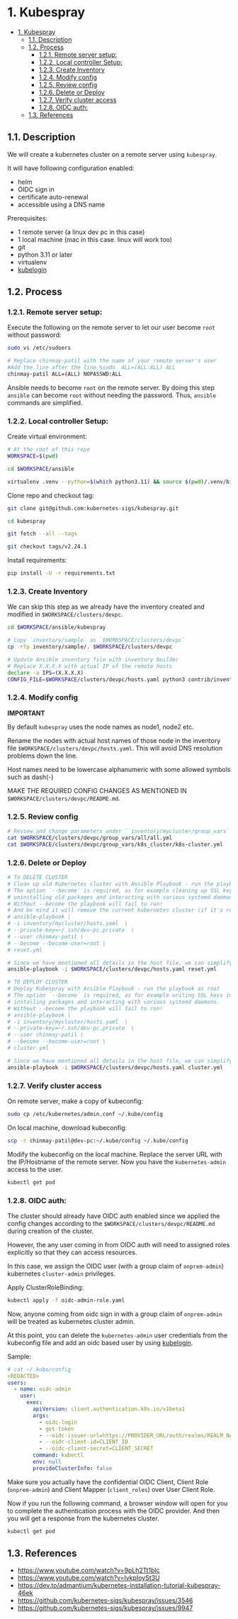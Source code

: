 # 1. Kubespray
- [1. Kubespray](#1-kubespray)
  - [1.1. Description](#11-description)
  - [1.2. Process](#12-process)
    - [1.2.1. Remote server setup:](#121-remote-server-setup)
    - [1.2.2. Local controller Setup:](#122-local-controller-setup)
    - [1.2.3. Create Inventory](#123-create-inventory)
    - [1.2.4. Modify config](#124-modify-config)
    - [1.2.5. Review config](#125-review-config)
    - [1.2.6. Delete or Deploy](#126-delete-or-deploy)
    - [1.2.7. Verify cluster access](#127-verify-cluster-access)
    - [1.2.8. OIDC auth:](#128-oidc-auth)
  - [1.3. References](#13-references)


## 1.1. Description

We will create a kubernetes cluster on a remote server using `kubespray`.

It will have following configuration enabled:
- helm
- OIDC sign in
- certificate auto-renewal
- accessible using a DNS name

Prerequisites:
- 1 remote server (a linux dev pc in this case)
- 1 local machine (mac in this case. linux will work too)
- git
- python 3.11 or later
- virtualenv
- [kubelogin](https://github.com/int128/kubelogin)

## 1.2. Process

### 1.2.1. Remote server setup:

Execute the following on the remote server to let our user become `root` without password:
```bash
sudo vi /etc/sudoers

# Replace chinmay-patil with the name of your remote server's user
#Add the line after the line %sudo	ALL=(ALL:ALL) ALL
chinmay-patil ALL=(ALL) NOPASSWD:ALL
```
Ansible needs to become `root` on the remote server. By doing this step `ansible` can become `root` without needing the password. Thus, `ansible` commands are simplified.

### 1.2.2. Local controller Setup:

Create virtual environment:
```bash
# At the root of this repo
WORKSPACE=$(pwd)

cd $WORKSPACE/ansible

virtualenv .venv --python=$(which python3.11) && source $(pwd)/.venv/bin/activate
```

Clone repo and checkout tag:
```bash
git clone git@github.com:kubernetes-sigs/kubespray.git

cd kubespray

git fetch --all --tags

git checkout tags/v2.24.1
```

Install requirements:
```bash
pip install -U -r requirements.txt
```

### 1.2.3. Create Inventory

We can skip this step as we already have the inventory created and modified in `$WORKSPACE/clusters/devpc`.

```bash
cd $WORKSPACE/ansible/kubespray

# Copy `inventory/sample` as `$WORKSPACE/clusters/devpc`
cp -rfp inventory/sample/. $WORKSPACE/clusters/devpc

# Update Ansible inventory file with inventory builder
# Replace X.X.X.X with actual IP of the remote hosts
declare -a IPS=(X.X.X.X)
CONFIG_FILE=$WORKSPACE/clusters/devpc/hosts.yaml python3 contrib/inventory_builder/inventory.py ${IPS[@]}
```

### 1.2.4. Modify config

**IMPORTANT**

By default `kubespray` uses the node names as node1, node2 etc.

Rename the nodes with actual host names of those node in the inventory file `$WORKSPACE/clusters/devpc/hosts.yaml`. This will avoid DNS resolution problems down the line.

Host names need to be lowercase alphanumeric with some allowed symbols such as dash(-)

MAKE THE REQUIRED CONFIG CHANGES AS MENTIONED IN `$WORKSPACE/clusters/devpc/README.md`.

### 1.2.5. Review config

```bash
# Review and change parameters under ``inventory/mycluster/group_vars``
cat $WORKSPACE/clusters/devpc/group_vars/all/all.yml
cat $WORKSPACE/clusters/devpc/group_vars/k8s_cluster/k8s-cluster.yml
```

### 1.2.6. Delete or Deploy

```bash
# To DELETE CLUSTER
# Clean up old Kubernetes cluster with Ansible Playbook - run the playbook as root
# The option `--become` is required, as for example cleaning up SSL keys in /etc/,
# uninstalling old packages and interacting with various systemd daemons.
# Without --become the playbook will fail to run!
# And be mind it will remove the current kubernetes cluster (if it's running)!
# ansible-playbook \
# -i inventory/mycluster/hosts.yaml  \
# --private-key=~/.ssh/dev-pc.private  \
# --user chinmay-patil \
# --become --become-user=root \
# reset.yml

# Since we have mentioned all details in the host file, we can simplify the command as
ansible-playbook -i $WORKSPACE/clusters/devpc/hosts.yaml reset.yml

# TO DEPLOY CLUSTER
# Deploy Kubespray with Ansible Playbook - run the playbook as root
# The option `--become` is required, as for example writing SSL keys in /etc/,
# installing packages and interacting with various systemd daemons.
# Without --become the playbook will fail to run!
# ansible-playbook \
# -i inventory/mycluster/hosts.yaml  \
# --private-key=~/.ssh/dev-pc.private  \
# --user chinmay-patil \
# --become --become-user=root \
# cluster.yml

# Since we have mentioned all details in the host file, we can simplify the command as
ansible-playbook -i $WORKSPACE/clusters/devpc/hosts.yaml cluster.yml
```

### 1.2.7. Verify cluster access

On remote server, make a copy of kubeconfig:
```bash
sudo cp /etc/kubernetes/admin.conf ~/.kube/config
```

On local machine, download kubeconfig:
```bash
scp -r chinmay-patil@dev-pc:~/.kube/config ~/.kube/config
```

Modify the kubeconfig on the local machine. Replace the server URL with the IP/Hostname of the remote server. Now you have the `kubernetes-admin` access to the user.

```bash
kubectl get pod
```

### 1.2.8. OIDC auth:

The cluster should already have OIDC auth enabled since we applied the config changes according to the `$WORKSPACE/clusters/devpc/README.md` during creation of the cluster.

However, the any user coming in from OIDC auth will need to assigned roles explicitly so that they can access resources.

In this case,  we assign the OIDC user (with a group claim of `onprem-admin`) kubernetes `cluster-admin` privileges.

Apply ClusterRoleBinding:
```bash
kubectl apply -f oidc-admin-role.yaml
```

Now, anyone coming from oidc sign in with a group claim of `onprem-admin` will be treated as kubernetes cluster admin.

At this point, you can delete the `kubernetes-admin` user credentials from the kubeconfig file and add an oidc based user by using [kubelogin](https://github.com/int128/kubelogin).

Sample:
```yaml
# cat ~/.kube/config
<REDACTED>
users:
  - name: oidc-admin
    user:
      exec:
        apiVersion: client.authentication.k8s.io/v1beta1
        args:
          - oidc-login
          - get-token
          - --oidc-issuer-url=https://PROVIDER_URL/auth/realms/REALM_NAME
          - --oidc-client-id=CLIENT_ID
          - --oidc-client-secret=CLIENT_SECRET
        command: kubectl
        env: null
        provideClusterInfo: false
```

Make sure you actually have the confidential OIDC Client, Client Role (`onprem-admin`) and Client Mapper (`client_roles`) over User Client Role.

Now if you run the following command, a browser window will open for you to complete the authentication process with the OIDC provider. And then you will get a response from the kubernetes cluster.

```bash
kubectl get pod
```

## 1.3. References

- https://www.youtube.com/watch?v=9pLh2Tt1blc
- https://www.youtube.com/watch?v=lvkpIoySt3U
- https://dev.to/admantium/kubernetes-installation-tutorial-kubespray-46ek
- https://github.com/kubernetes-sigs/kubespray/issues/3546
- https://github.com/kubernetes-sigs/kubespray/issues/9947